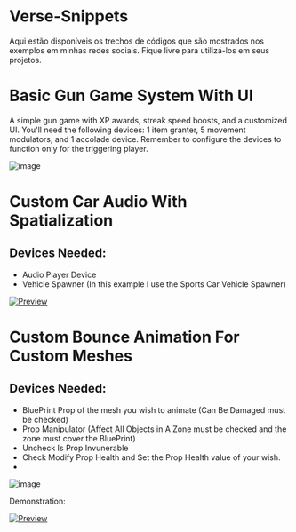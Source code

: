 # Verse-Snippets
 Aqui estão disponíveis os trechos de códigos que são mostrados nos exemplos em minhas redes sociais. Fique livre para utilizá-los em seus projetos.

# Basic Gun Game System With UI
A simple gun game with XP awards, streak speed boosts, and a customized UI. You'll need the following devices: 1 item granter, 5 movement modulators, and 1 accolade device. Remember to configure the devices to function only for the triggering player.

![image](https://github.com/user-attachments/assets/7bca4ec6-ba93-450f-bbaf-9897f621f330)

# Custom Car Audio With Spatialization

## Devices Needed:
 - Audio Player Device
 - Vehicle Spawner (In this example I use the Sports Car Vehicle Spawner)

[![Preview](https://img.youtube.com/vi/Y_hcKqJ5mgg/0.jpg)](https://www.youtube.com/watch?v=Y_hcKqJ5mgg)

# Custom Bounce Animation For Custom Meshes

## Devices Needed:
 - BluePrint Prop of the mesh you wish to animate (Can Be Damaged must be checked)
 - Prop Manipulator (Affect All Objects in A Zone must be checked and the zone must cover the BluePrint)
  - Uncheck Is Prop Invunerable
  - Check Modify Prop Health and Set the Prop Health value of your wish.
  - 
![image](https://github.com/user-attachments/assets/7a0a5b32-d131-405c-aad2-295db886b2d6)

Demonstration:

[![Preview](https://img.youtube.com/vi/T_oGI6P82No/0.jpg)](https://www.youtube.com/watch?v=T_oGI6P82No)

